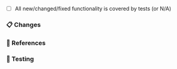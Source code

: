 <!--
❗ For general support or usage questions, use the Auth0 Community forums or raise a support ticket.

By submitting a pull request to this repository, you agree to the terms within the Auth0 Code of Conduct: https://github.com/auth0/open-source-template/blob/master/CODE-OF-CONDUCT.md.
-->

- [ ] All new/changed/fixed functionality is covered by tests (or N/A)

<!--
❗ The above item is required. Pull requests with an incomplete or missing checklist will be closed.
-->

### 📋 Changes

<!--
Describe both what is changing and why this is important. Include:

- Types and methods added, deleted, or changed
- A summary of usage if this is a new feature
-->

### 📎 References

<!--
Add relevant links supporting this change, such as:

- GitHub issue/PR number addressed or fixed
- Auth0 Community post
- StackOverflow answer
- Related pull requests/issues from other repositories

If there are no references, simply delete this section.
-->

### 🎯 Testing

<!--
Describe how this can be tested by reviewers. Be specific about anything not tested and why. Include any manual steps for testing end-to-end, or for testing functionality not covered by unit tests.
-->
